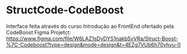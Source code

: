 # StructCode-CodeBoost
Interface feita através do curso Introdução ao FrontEnd ofertado pela CodeBoost
Figma Projetct: https://www.figma.com/file/W6LAZ1sDyDYS1nakb5vVRa/Struct-Boost-%7C-Codeboost?type=design&mode=design&t=4EZg7VUb6h70yhvu-0
